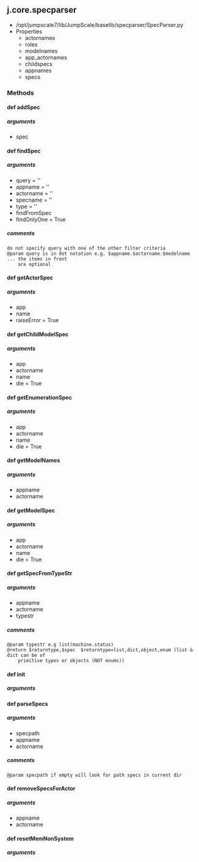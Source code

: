 <!-- toc -->
## j.core.specparser

- /opt/jumpscale7/lib/JumpScale/baselib/specparser/SpecParser.py
- Properties
    - actornames
    - roles
    - modelnames
    - app_actornames
    - childspecs
    - appnames
    - specs

### Methods

#### def addSpec 

##### arguments

- spec

#### def findSpec 

##### arguments

- query = ''
- appname = ''
- actorname = ''
- specname = ''
- type = ''
- findFromSpec
- findOnlyOne = True

##### comments

```
do not specify query with one of the other filter criteria
@param query is in dot notation e.g. $appname.$actorname.$modelname ... the items in front
    are optional

```

#### def getActorSpec 

##### arguments

- app
- name
- raiseError = True

#### def getChildModelSpec 

##### arguments

- app
- actorname
- name
- die = True

#### def getEnumerationSpec 

##### arguments

- app
- actorname
- name
- die = True

#### def getModelNames 

##### arguments

- appname
- actorname

#### def getModelSpec 

##### arguments

- app
- actorname
- name
- die = True

#### def getSpecFromTypeStr 

##### arguments

- appname
- actorname
- typestr

##### comments

```
@param typestr e.g list(machine.status)
@return $returntype,$spec  $returntype=list,dict,object,enum (list & dict can be of
    primitive types or objects (NOT enums))

```

#### def init 

##### arguments

#### def parseSpecs 

##### arguments

- specpath
- appname
- actorname

##### comments

```
@param specpath if empty will look for path specs in current dir

```

#### def removeSpecsForActor 

##### arguments

- appname
- actorname

#### def resetMemNonSystem 

##### arguments

